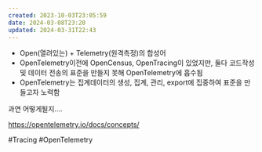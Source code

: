 ```yaml
---
created: 2023-10-03T23:05:59
date: 2024-03-08T23:20
updated: 2024-03-31T22:43
---
```

- Open(열려있는) + Telemetry(원격측정)의 합성어
- OpenTelemetry이전에 OpenCensus, OpenTracing이 있었지만, 둘다 코드작성 및 데이터 전송의 표준을 만들지 못해 OpenTelemetry에 흡수됨
- OpenTelemetry는 집계데이터의 생성, 집계, 관리, export에 집중하여 표준을 만들고자 노력함

과연 어떻게될지....

https://opentelemetry.io/docs/concepts/

#Tracing
#OpenTelemetry